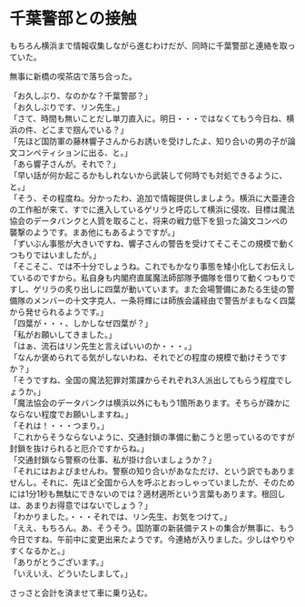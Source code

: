 # 千葉警部との接触

もちろん横浜まで情報収集しながら進むわけだが、同時に千葉警部と連絡を取っていた。

無事に新橋の喫茶店で落ち合った。

「お久しぶり、なのかな？千葉警部？」  
「お久しぶりです、リン先生。」  
「さて、時間も無いことだし単刀直入に。明日・・・ではなくてもう今日ね、横浜の件、どこまで掴んでいる？」  
「先ほど国防軍の藤林響子さんからお誘いを受けしたよ、知り合いの男の子が論文コンペティションに出る、と。」  
「あら響子さんが。それで？」  
「早い話が何か起こるかもしれないから武装して何時でも対処できるように、と。」  
「そう、その程度ね。分かったわ、追加で情報提供しましよう。横浜に大亜連合の工作船が来て、すでに進入しているゲリラと呼応して横浜に侵攻、目標は魔法協会のデータバンクと人質を取ること、将来の戦力低下を狙った論文コンペの襲撃のようです。まあ他にもあるようですが。」  
「ずいぶん事態が大きいですね、響子さんの警告を受けてそこそこの規模で動くつもりではいましたが。」  
「そこそこ、では不十分でしょうね。これでもかなり事態を矮小化してお伝えしているのですから。私自身も内閣府直属魔法師部隊予備隊を借りて動くつもりですし、ゲリラの炙り出しに四葉が動いています。また会場警備にあたる生徒の警備隊のメンバーの十文字克人、一条将輝には師族会議経由で警告がまもなく四葉から発せられるようです。」  
「四葉が・・・、しかしなぜ四葉が？」  
「私がお願いしてきました。」  
「はぁ、流石はリン先生と言えばいいのか・・・。」  
「なんか褒められてる気がしないわね、それでどの程度の規模で動けそうですか？」  
「そうですね、全国の魔法犯罪対策課からそれぞれ3人派出してもらう程度でしょうか。」  
「魔法協会のデータバンクは横浜以外にももう1箇所あります。そちらが疎かにならない程度でお願いしますね。」  
「それは！・・・つまり。」  
「これからそうならないように、交通封鎖の準備に動こうと思っているのですが封鎖を抜けられると厄介ですからね。」  
「交通封鎖なら警察の仕事、私が掛け合いましょうか？」  
「それにはおよびませんわ。警察の知り合いがあなただけ、という訳でもありませんし。それに、先ほど全国から人を呼ぶとおっしゃっていましたが、そのためには1分1秒も無駄にできないのでは？適材適所という言葉もあります。根回しは、あまりお得意ではないでしょう？」  
「わかりました。・・・それでは、リン先生、お気をつけて。」  
「ええ、もちろん。あ、そうそう。国防軍の新装備テストの集合が無事に、もう今日ですね、午前中に変更出来たようです。今連絡が入りました。少しはやりやすくなるかと。」  
「ありがとうございます。」  
「いえいえ、どういたしまして。」

さっさと会計を済ませて車に乗り込む。
